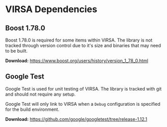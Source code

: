 # VIRSA Dependencies

## Boost 1.78.0

Boost 1.78.0 is required for some items within VIRSA. The library is not tracked through version control due to it's size and binaries that may need to be built.

**Download:** https://www.boost.org/users/history/version_1_78_0.html

## Google Test

Google Test is used for unit testing of VIRSA. The library is tracked with git and should not require any setup.

Google Test will only link to VIRSA when a `Debug` configuration is specified for the build environment.

**Download:** https://github.com/google/googletest/tree/release-1.12.1
